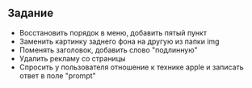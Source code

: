 ## Задание
* Восстановить порядок в меню, добавить пятый пункт
* Заменить картинку заднего фона на другую из папки img
* Поменять заголовок, добавить слово "подлинную"
* Удалить рекламу со страницы
* Спросить у пользователя отношение к технике apple и записать ответ в поле "prompt"
